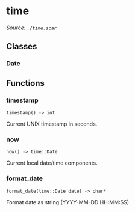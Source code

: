 # time

*Source: `./time.scar`*

## Classes

### Date


## Functions

### timestamp

`timestamp() -> int`

Current UNIX timestamp in seconds.

### now

`now() -> time::Date`

Current local date/time components.

### format_date

`format_date(time::Date date) -> char*`

Format date as string (YYYY-MM-DD HH:MM:SS)

